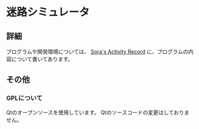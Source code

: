 # 迷路シミュレータ

## 詳細
プログラムや開発環境については、
[Sora's Activity Record](https://garberas.com/)
に、プログラムの内容について書いてあります。

## その他

### GPLについて
Qtのオープンソースを使用しています。
Qtのソースコードの変更はしておりません。

